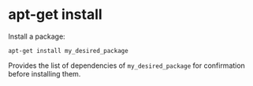 # apt-get install

Install a package:

	apt-get install my_desired_package

Provides the list of dependencies of `my_desired_package` for
confirmation before installing them.
